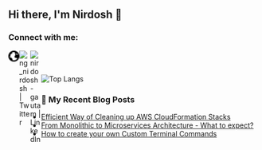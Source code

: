## Hi there, I'm Nirdosh 👋

### Connect with me:

[<img align="left" alt="Nirdosh | Blogs" width="22px" src="https://raw.githubusercontent.com/iconic/open-iconic/master/svg/globe.svg" />][blog]
[<img align="left" alt="ng_nirdosh | Twitter" width="22px" src="https://cdn.jsdelivr.net/npm/simple-icons@v3/icons/twitter.svg" />][twitter]
[<img align="left" alt="nirdosh-gautam | LinkedIn" width="22px" src="https://cdn.jsdelivr.net/npm/simple-icons@v3/icons/linkedin.svg" />][linkedin]

<br />
<br />

![Top Langs](https://github-readme-stats.vercel.app/api/top-langs/?username=nirdosh17&langs_count=7&hide=css,html,coffeescript&layout=compact)


### 📕 My Recent Blog Posts
<!-- BLOG-POST-LIST:START -->
- [Efficient Way of Cleaning up AWS CloudFormation Stacks](https://nirdoshgautam.hashnode.dev/cleanup-aws-cloudformation-stacks)
- [From Monolithic to Microservices Architecture - What to expect?](https://nirdoshgautam.hashnode.dev/from-monolithic-to-microservices-architecture-the-mindset-change-bf065fdfe701)
- [How to create your own Custom Terminal Commands](https://nirdoshgautam.hashnode.dev/how-to-create-your-own-custom-terminal-commands-c5008782a78e)
<!-- BLOG-POST-LIST:END -->

<br />
<br />

[blog]: https://nirdoshgautam.hashnode.dev
[twitter]: https://twitter.com/ng_nirdosh
[linkedin]: https://www.linkedin.com/in/nirdosh-gautam
